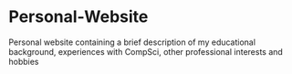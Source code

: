# Personal-Website
Personal website containing a brief description of my educational background, experiences with CompSci, other professional interests and hobbies

